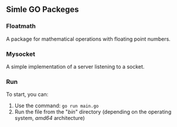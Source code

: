 ## Simle GO Packeges

### Floatmath

A package for mathematical operations with floating point numbers.

### Mysocket

A simple implementation of a server listening to a socket.

### Run

To start, you can:
1. Use the command: `go run main.go`
2. Run the file from the "*bin*" directory (depending on the operating system, *amd64* architecture)